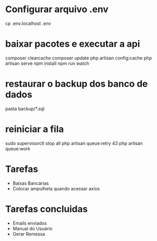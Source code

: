 # Configurar arquivo .env
cp .env.localhost .env
# baixar pacotes e executar a api
composer clearcache
composer update
php artisan config:cache
php artisan serve
npm install
npm run watch

# restaurar o backup dos banco de dados
pasta backup/*.sql

# reiniciar a fila 
sudo supervisorctl stop all
php artisan queue:retry 43
php artisan queue:work



# Tarefas
- Baixas Bancárias
- Colocar ampulheta quando acessar axios

# Tarefas concluidas
- Emails enviados
- Manual do Usuário 
- Gerar Remessa 



